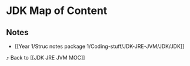 # JDK Map of Content


## Notes
- [[Year 1/Struc notes package 1/Coding-stuff/JDK-JRE-JVM/JDK/JDK]]

⤴️ Back to [[JDK JRE JVM MOC]]